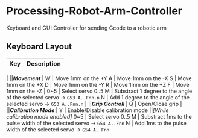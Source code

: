 # Processing-Robot-Arm-Controller
Keyboard and GUI Controller for sending Gcode to a robotic arm

## Keyboard Layout
Key | Description
:---: | -----------
|
||***Movement***
|
W | Move 1mm on the +Y
A | Move 1mm on the -X
S | Move 1mm on the +X
D | Move 1mm on the -Y
R | Move 1mm on the +Z
F | Move 1mm on the -Z
|
0~5 | Select servo 0..5
M | Substract 1 degree to the angle of the selected servo -> `G53 A..Fnn.n`
N | Add 1 degree to the angle of the selected servo -> `G53 A..Fnn.n`
|
||***Grip Controll***
|
Q | Open/Close grip
|
||***Calibration Mode***
|
Y | Enable/Disable calibration mode
||*[While calibration mode enabled]*
0~5 | Select servo 0..5
M | Substract 1ms to the pulse width of the selected servo -> `G54 A..Fnn`
N | Add 1ms to the pulse width of the selected servo -> `G54 A..Fnn`
